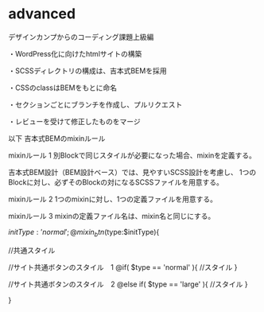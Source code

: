 # advanced

デザインカンプからのコーディング課題上級編


・WordPress化に向けたhtmlサイトの構築

・SCSSディレクトリの構成は、吉本式BEMを採用

・CSSのclassはBEMをもとに命名

・セクションごとにブランチを作成し、プルリクエスト

・レビューを受けて修正したものをマージ





以下
吉本式BEMのmixinルール

mixinルール 1
別Blockで同じスタイルが必要になった場合、mixinを定義する。

吉本式BEM設計（BEM設計ベース）では、見やすいSCSS設計を考慮し、
1つのBlockに対し、必ずそのBlockの対になるSCSSファイルを用意する。

mixinルール 2
1つのmixinに対し、1つの定義ファイルを用意する。

mixinルール 3
mixinの定義ファイル名は、mixin名と同じにする。




$initType: 'normal';
@mixin _btn($type:$initType){

  //共通スタイル

  //サイト共通ボタンのスタイル　1
@if( $type == 'normal' ){
    //スタイル
}

  //サイト共通ボタンのスタイル　2
@else if( $type == 'large' ){
    //スタイル
}

}
